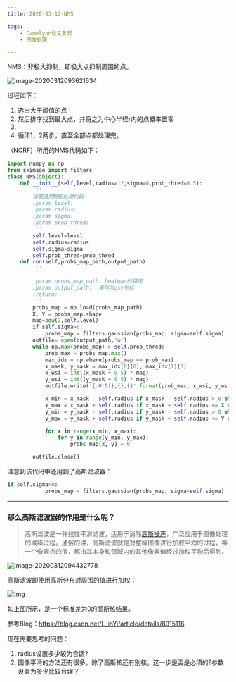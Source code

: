 ```yaml
---
title: 2020-03-12-NMS

tags: 
    - Camelyon论文复现 
    - 图像处理

---
```

NMS：非极大抑制，即极大点抑制周围的点。

![image-20200312093621634](https://tva1.sinaimg.cn/large/007S8ZIlgy1gdwgvcj5w8j30l6082aed.jpg)

过程如下：

1. 选出大于阈值的点
2. 然后排序找到最大点，并将之为中心半径r内的点概率置零
3. 
4. 循环1，2两步，直至全部点都处理完。

（NCRF）所用的NMS代码如下：

```python
import numpy as np
from skimage import filters
class NMS(object):
    def __init__(self,level,radius=12,sigma=0,prob_thred=0.5):
        '''
        设置通用NMS处理代码
        :param level:
        :param radius:
        :param sigma:
        :param prob_thred:
        '''
        self.level=level
        self.radius=radius
        self.sigma=sigma
        self.prob_thred=prob_thred
    def run(self,probs_map_path,output_path):
        '''

        :param probs_map_path: heatmap的路径
        :param output_path:  保存为csv坐标
        :return:
        '''
        probs_map = np.load(probs_map_path)
        X, Y = probs_map.shape
        mag=pow(2,self.level)
        if self.sigma>0:
            probs_map = filters.gaussian(probs_map, sigma=self.sigma)
        outfile= open(output_path,'w')
        while np.max(probs_map) > self.prob_thred:
            prob_max = probs_map.max()
            max_idx = np.where(probs_map == prob_max)
            x_mask, y_mask = max_idx[0][0], max_idx[1][0]
            x_wsi = int((x_mask + 0.5) * mag)
            y_wsi = int((y_mask + 0.5) * mag)
            outfile.write('{:0.5f},{},{}'.format(prob_max, x_wsi, y_wsi) + '\n')

            x_min = x_mask - self.radius if x_mask - self.radius > 0 else 0
            x_max = x_mask + self.radius if x_mask + self.radius <= X else X
            y_min = y_mask - self.radius if y_mask - self.radius > 0 else 0
            y_max = y_mask + self.radius if y_mask + self.radius <= Y else Y

            for x in range(x_min, x_max):
                for y in range(y_min, y_max):
                    probs_map[x, y] = 0

        outfile.close()
```

注意到该代码中还用到了高斯滤波器：

```python
if self.sigma>0:
            probs_map = filters.gaussian(probs_map, sigma=self.sigma)
```

---

### 那么高斯滤波器的作用是什么呢？

>  高斯滤波是一种线性平滑滤波，适用于消除[高斯噪声](http://zh.wikipedia.org/wiki/高斯噪声)，广泛应用于图像处理的减噪过程。通俗的讲，高斯滤波就是对整幅图像进行加权平均的过程，每一个像素点的值，都由其本身和邻域内的其他像素值经过加权平均后得到。

![image-20200312094432778](https://tva1.sinaimg.cn/large/007S8ZIlgy1gdwgvh1gf9j30yx0u0jva.jpg)

高斯滤波即使用高斯分布对周围的值进行加权：

![img](https://tva1.sinaimg.cn/large/007S8ZIlgy1gdwgvkr7d9j304z040t8m.jpg)

如上图所示，是一个标准差为0的高斯核结果。

参考Blog：https://blog.csdn.net/L_inYi/article/details/8915116

现在需要思考的问题：

1. radius设置多少较为合适?
2. 图像平滑的方法还有很多，除了高斯核还有别核，这一步是否是必须的?参数设置为多少比较合理？
